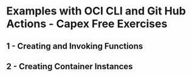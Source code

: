 # Examples with OCI CLI and Git Hub Actions - Capex Free Exercises

## 1 - Creating and Invoking Functions


## 2 - Creating Container Instances
